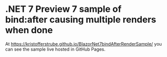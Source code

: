 # .NET 7 Preview 7 sample of bind:after causing multiple renders when done

At https://kristofferstrube.github.io/BlazorNet7bindAfterRenderSample/ you can see the sample live hosted in GitHub Pages.